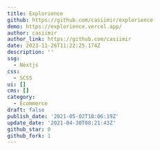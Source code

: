 ```yaml
---
title: Explorience
github: https://github.com/casiimir/explorience
demo: https://explorience.vercel.app/
author: casiimir
author_link: https://github.com/casiimir
date: 2023-11-26T11:22:25.174Z
description: ''
ssg:
  - Nextjs
css:
  - SCSS
ui: []
cms: []
category:
  - Ecommerce
draft: false
publish_date: '2021-05-02T10:06:19Z'
update_date: '2021-04-30T08:21:43Z'
github_star: 0
github_fork: 1
---
```

